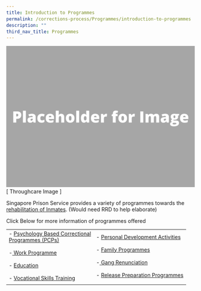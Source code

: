 ```yaml
---
title: Introduction to Programmes
permalink: /corrections-process/Programmes/introduction-to-programmes
description: ""
third_nav_title: Programmes
---
```

![](/images/Placeholder%20for%20Image.png)
[ Throughcare Image ] 

Singapore Prison Service provides a variety of programmes towards the [rehabilitation of Inmates](/rehabilitation-process). (Would need RRD to help elaborate)

Click Below for more information of programmes offered

| | |
| -------- | -------- |
|- [Psychology Based Correctional <br>Programmes (PCPs)](/corrections-process/programmes/psychology-programmes)<br>&nbsp;<br>-[ Work Programme](/corrections-process/programmes/work-programme)<br>&nbsp;<br>- [Education](/corrections-process/programmes/education) <br>&nbsp;<br> - [Vocational Skills Training](/corrections-process/programmes/vocational-skills-training) | - [Personal Development Activities](/corrections-process/programmes/personal-development-activities)<br>&nbsp;<br> - [Family Programmes](/corrections-process/programmes/family-programmes) <br>&nbsp;<br> -[ Gang Renunciation ](/corrections-process/programmes/gang-renunciation)<br>&nbsp;<br> - [Release Preparation Programmes](/corrections-process/programmes/release-preparation-programmes)| 
|  | |